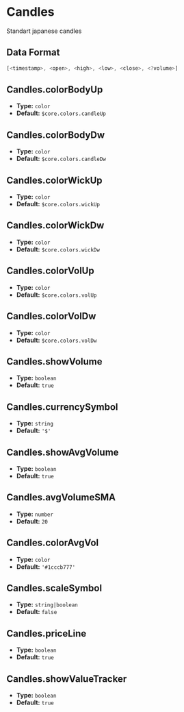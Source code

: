 # Candles

Standart japanese candles

## Data Format

```js
[<timestamp>, <open>, <high>, <low>, <close>, <?volume>]
```

## Candles.colorBodyUp
- **Type:** `color`
- **Default:** `$core.colors.candleUp`

## Candles.colorBodyDw
- **Type:** `color`
- **Default:** `$core.colors.candleDw`

## Candles.colorWickUp
- **Type:** `color`
- **Default:** `$core.colors.wickUp`

## Candles.colorWickDw
- **Type:** `color`
- **Default:** `$core.colors.wickDw`

## Candles.colorVolUp
- **Type:** `color`
- **Default:** `$core.colors.volUp`

## Candles.colorVolDw
- **Type:** `color`
- **Default:** `$core.colors.volDw`

## Candles.showVolume
- **Type:** `boolean`
- **Default:** `true`

## Candles.currencySymbol
- **Type:** `string`
- **Default:** `'$'`

## Candles.showAvgVolume
- **Type:** `boolean`
- **Default:** `true`

## Candles.avgVolumeSMA
- **Type:** `number`
- **Default:** `20`

## Candles.colorAvgVol
- **Type:** `color`
- **Default:** `'#1cccb777'`

## Candles.scaleSymbol
- **Type:** `string|boolean`
- **Default:** `false`

## Candles.priceLine
- **Type:** `boolean`
- **Default:** `true`

## Candles.showValueTracker
- **Type:** `boolean`
- **Default:** `true`

